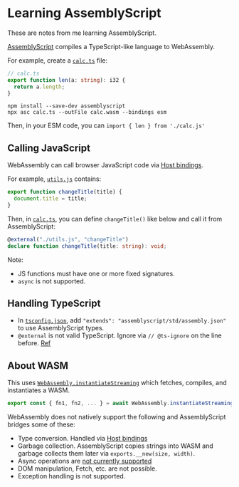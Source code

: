 # Learning AssemblyScript

These are notes from me learning AssemblyScript.

[AssemblyScript](https://www.assemblyscript.org/) compiles a TypeScript-like language to WebAssembly.

For example, create a [`calc.ts`](calc.ts) file:

```ts
// calc.ts
export function len(a: string): i32 {
  return a.length;
}
```

```shell
npm install --save-dev assemblyscript
npx asc calc.ts --outFile calc.wasm --bindings esm
```

Then, in your ESM code, you can `import { len } from './calc.js'`

## Calling JavaScript

WebAssembly can call browser JavaScript code via [Host bindings](https://www.assemblyscript.org/compiler.html#host-bindings).

For example, [`utils.js`](utils.js) contains:

```js
export function changeTitle(title) {
  document.title = title;
}
```

Then, in [`calc.ts`](calc.ts), you can define `changeTitle()` like below and call it from AssemblyScript:

```ts
@external("./utils.js", "changeTitle")
declare function changeTitle(title: string): void;
```

Note:

- JS functions must have one or more fixed signatures.
- `async` is not supported.

## Handling TypeScript

- In [`tsconfig.json`](tsconfig.json), add `"extends": "assemblyscript/std/assembly.json"` to use AssemblyScript types.
- `@external` is not valid TypeScript. Ignore via `// @ts-ignore` on the line before. [Ref](https://github.com/AssemblyScript/assemblyscript/issues/390#issuecomment-586739436)

## About WASM

This uses [`WebAssembly.instantiateStreaming`](https://developer.mozilla.org/en-US/docs/WebAssembly/JavaScript_interface/instantiateStreaming_static)
which fetches, compiles, and instantiates a WASM.

```js
export const { fn1, fn2, ... } = await WebAssembly.instantiateStreaming(fetch("file.wasm")).then((r) => r.instance.exports);
```

WebAssembly does not natively support the following and AssemblyScript bridges some of these:

- Type conversion. Handled via [Host bindings](https://www.assemblyscript.org/compiler.html#host-bindings)
- Garbage collection. AssemblyScript copies strings into WASM and garbage collects them later via `exports.__new(size, width)`.
- Async operations are [not currently supported](https://github.com/AssemblyScript/assemblyscript/issues/376)
- DOM manipulation, Fetch, etc. are not possible.
- Exception handling is not supported.
